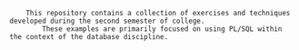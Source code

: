         
        This repository contains a collection of exercises and techniques developed during the second semester of college.
            These examples are primarily focused on using PL/SQL within the context of the database discipline.